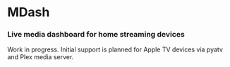 # MDash
### Live media dashboard for home streaming devices

Work in progress. Initial support is planned for Apple TV devices via pyatv and Plex media server.